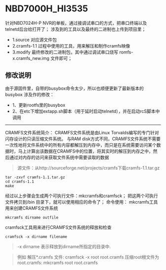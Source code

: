 # NBD7000H_HI3535
针对NBD7024H-P NVR的单板，通过接调试串口的方式，把串口终端以及telnetd后台给打开了；
涉及到的工具以及最终的二进制也上传到项目里；

- 1.source 对应源文件包
- 2.cramfs-1.1  过程中使用的工具，用来解压和制作cramfs映像
- 3.modify 最终修改的二进制包，其中通过调试串口烧写 romfs-x.cramfs_new.img 文件即可；

## 修改说明
由于源固件里，自带的busybox命令太少，所以也顺便更新了最新版本的busybox
涉及作的修改：
- 1、更新rootfs里的busybox
- 2、在etc下增加extapp.sh脚本（用于延时启动telnetd），并在启动rcS脚本中调用
---
CRAMFS文件系统简介：
CRAMFS文件系统是由Linux Torvalds编写的专门针对闪存设计的只读压缩文件系统。
与RAM disk方式不同，CRAMFS文件系统不需要一次性地将文件系统中的所有内容都解压到内存中，而只是在系统需要访问某个数据时，马上计算出该数据在CRAMFS中的位置，将其实时的解压到内存之中，然后通过对内存的访问来获取文件系统中需要读取的数据
>源文件：从http://sourceforge.net/projects/cramfs下载cramfs-1.1.tar.gz
```
tar -zxvf cramfs-1.1.tar.gz
cd cramfs-1.1
make
```
经过以上步骤会生成两个可执行文件：mkcramfs和cramfsck；
把这两个可执行文件拷贝到/bin 目录下，就可以使用相应的命令了；
命令使用：
mkcramfs工具用来创建CRAMFS文件系统
```
mkcramfs dirname outfile
```
cramfsck工具用来进行CRAMFS文件系统的释放和检查
```
cramfsck -x dirname filename
```
> -x dirname 表示释放到dirname所指定的目录中.

>例如
>解压*.cramfs 文件:
>cramfsck -x root root.cramfs 
>压缩root根文件为root.cramfs:
>mkcramfs root root.cramfs 

